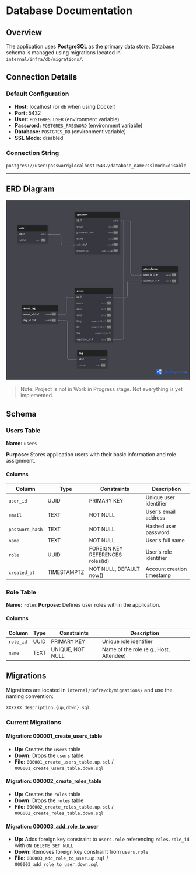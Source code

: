 # Database Documentation

## Overview

The application uses **PostgreSQL** as the primary data store. Database schema is managed using migrations located in `internal/infra/db/migrations/`.

## Connection Details

### Default Configuration
- **Host:** localhost (or `db` when using Docker)
- **Port:** 5432
- **User:** `POSTGRES_USER` (environment variable)
- **Password:** `POSTGRES_PASSWORD` (environment variable)
- **Database:** `POSTGRES_DB` (environment variable)
- **SSL Mode:** disabled

### Connection String
```
postgres://user:password@localhost:5432/database_name?sslmode=disable
```

---

## ERD Diagram
![erd-diagram](../assets/docs/convenly-db.png)
> Note: Project is not in Work in Progress stage. Not everything is yet implemented. 

## Schema

### Users Table

**Name:** `users`

**Purpose:** Stores application users with their basic information and role assignment.

#### Columns

| Column | Type | Constraints | Description |
|--------|------|-------------|-------------|
| `user_id` | UUID | PRIMARY KEY | Unique user identifier |
| `email` | TEXT | NOT NULL | User's email address |
| `password_hash` | TEXT | NOT NULL | Hashed user password |
| `name` | TEXT | NOT NULL | User's full name |
| `role` | UUID | FOREIGN KEY REFERENCES roles(id) | User's role identifier |
| `created_at` | TIMESTAMPTZ | NOT NULL, DEFAULT now() | Account creation timestamp |

### Role Table
**Name:** `roles`
**Purpose:** Defines user roles within the application.

#### Columns
| Column | Type | Constraints | Description |
|--------|------|-------------|-------------|
| `role_id` | UUID | PRIMARY KEY | Unique role identifier |
| `name` | TEXT | UNIQUE, NOT NULL | Name of the role (e.g., Host, Attendee) |

## Migrations

Migrations are located in `internal/infra/db/migrations/` and use the naming convention:
```
XXXXXX_description.{up,down}.sql
```

### Current Migrations

#### Migration: 000001_create_users_table
- **Up:** Creates the `users` table
- **Down:** Drops the `users` table
- **File:** `000001_create_users_table.up.sql` / `000001_create_users_table.down.sql`

#### Migration: 000002_create_roles_table
- **Up:** Creates the `roles` table
- **Down:** Drops the `roles` table
- **File:** `000002_create_roles_table.up.sql` / `000002_create_roles_table.down.sql`

#### Migration: 000003_add_role_to_user
- **Up:** Adds foreign key constraint to `users.role` referencing `roles.role_id` with `ON DELETE SET NULL`
- **Down:** Removes foreign key constraint from `users.role`
- **File:** `000003_add_role_to_user.up.sql` / `000003_add_role_to_user.down.sql`